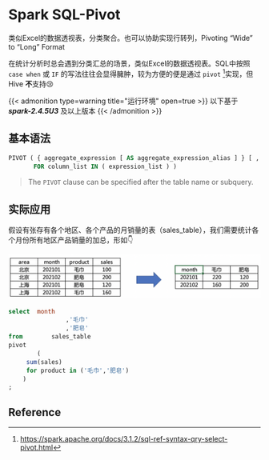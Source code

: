 # Spark SQL-Pivot


类似Excel的数据透视表，分类聚合。也可以协助实现行转列，Pivoting “Wide” to “Long” Format

<!--more-->

在统计分析时总会遇到分类汇总的场景，类似Excel的数据透视表。SQL中按照 `case when` 或 `IF` 的写法往往会显得臃肿，较为方便的便是通过 `pivot` [^1]实现，但 Hive **不**支持😢

{{< admonition type=warning title="运行环境" open=true >}}
以下基于 ***spark-2.4.5U3*** 及以上版本
{{< /admonition >}}

## 基本语法

```sql
PIVOT ( { aggregate_expression [ AS aggregate_expression_alias ] } [ , ... ]
       FOR column_list IN ( expression_list ) )
```

> The `PIVOT` clause can be specified after the table name or subquery.

## 实际应用

假设有张存有各个地区、各个产品的月销量的表（sales_table），我们需要统计各个月份所有地区产品销量的加总，形如👇

![按月份分类汇总销量](https://raw.githubusercontent.com/unclehuzi/pic/master/img/image-20210810172231715.png)

```sql
select	month
				,'毛巾'
				,'肥皂'
from		sales_table
pivot
 		(
     sum(sales)
     for product in ('毛巾','肥皂')
    )
;
```

## Reference

[^1]: https://spark.apache.org/docs/3.1.2/sql-ref-syntax-qry-select-pivot.html



<head> 
    <script defer src="https://use.fontawesome.com/releases/v5.0.13/js/all.js"></script> 
    <script defer src="https://use.fontawesome.com/releases/v5.0.13/js/v4-shims.js"></script> 
</head> 
<link rel="stylesheet" href="https://use.fontawesome.com/releases/v5.0.13/css/all.css">
